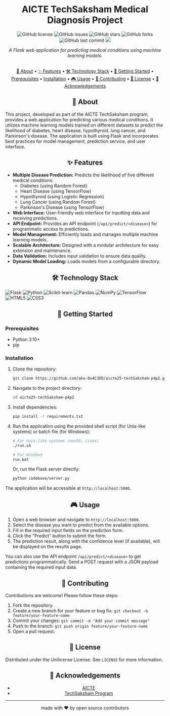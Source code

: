 <div align="center">

# AICTE TechSaksham Medical Diagnosis Project 

![GitHub license](https://img.shields.io/github/license/aka-0x4C3DD/aicte25-techSaksham-p4p2?style=flat-square)
![GitHub issues](https://img.shields.io/github/issues/aka-0x4C3DD/aicte25-techSaksham-p4p2?style=flat-square)
![GitHub stars](https://img.shields.io/github/stars/aka-0x4C3DD/aicte25-techSaksham-p4p2?style=flat-square)
![GitHub forks](https://img.shields.io/github/forks/aka-0x4C3DD/aicte25-techSaksham-p4p2?style=flat-square)
![GitHub last commit](https://img.shields.io/github/last-commit/aka-0x4C3DD/aicte25-techSaksham-p4p2?style=flat-square)
<img src="https://img.shields.io/badge/python-3.10-blue.svg">

</div>

<div align="center">
  <i>A Flask web application for predicting medical conditions using machine learning models.</i>
<br> <br>

[📖 About](#-about) • 
[✨ Features](#-features)  • 
[🛠️ Technology Stack](#️-technology-stack)  • 
[🚀 Getting Started](#-getting-started)  • 
  [Prerequisites](#prerequisites)  • 
  [Installation](#installation)  • 
[🎮 Usage](#-usage) • 
[👥 Contributing](#-contributing) • 
[📄 License](#-license) • 
[🙏 Acknowledgements](#-acknowledgements)

</div>

<div align="center">

## 📖 About

</div>

This project, developed as part of the AICTE TechSaksham program, provides a web application for predicting various medical conditions. It utilizes machine learning models trained on different datasets to predict the likelihood of diabetes, heart disease, hypothyroid, lung cancer, and Parkinson's disease. The application is built using Flask and incorporates best practices for model management, prediction service, and user interface.

<div align="center">

## ✨ Features

</div>

-   **Multiple Disease Prediction:** Predicts the likelihood of five different medical conditions:
    -   Diabetes (using Random Forest)
    -   Heart Disease (using TensorFlow)
    -   Hypothyroid (using Logistic Regression)
    -   Lung Cancer (using Random Forest)
    -   Parkinson's Disease (using TensorFlow)
-   **Web Interface:** User-friendly web interface for inputting data and receiving predictions.
-   **API Endpoint:** Provides an API endpoint (`/api/predict/<disease>`) for programmatic access to predictions.
-   **Model Management:** Efficiently loads and manages multiple machine learning models.
-   **Scalable Architecture:** Designed with a modular architecture for easy extension and maintenance.
-   **Data Validation:** Includes input validation to ensure data quality.
- **Dynamic Model Loading:** Loads models from a configurable directory.

<div align="center">

## 🛠️ Technology Stack

</div>

   ![Flask](https://img.shields.io/badge/Flask-000000?style=for-the-badge&logo=flask&logoColor=white)
   ![Python](https://img.shields.io/badge/Python-3776AB?style=for-the-badge&logo=python&logoColor=white)
   ![Scikit-learn](https://img.shields.io/badge/ScikitLearn-F7931E?style=for-the-badge&logo=scikit-learn&logoColor=white)
   ![Pandas](https://img.shields.io/badge/Pandas-150458?style=for-the-badge&logo=pandas&logoColor=white)
   ![NumPy](https://img.shields.io/badge/NumPy-013243?style=for-the-badge&logo=numpy&logoColor=white)
   ![TensorFlow](https://img.shields.io/badge/TensorFlow-FF6F00?style=for-the-badge&logo=tensorflow&logoColor=white)
   ![HTML5](https://img.shields.io/badge/HTML5-E34F26?style=for-the-badge&logo=html5&logoColor=white)
   ![CSS3](https://img.shields.io/badge/CSS3-1572B6?style=for-the-badge&logo=css3&logoColor=white)

<div align="center">

## 🚀 Getting Started

</div>

### Prerequisites

-   Python 3.10+
-   pip

### Installation

1.  Clone the repository:

    ```bash
    git clone https://github.com/aka-0x4C3DD/aicte25-techSaksham-p4p2.git
    ```

2.  Navigate to the project directory:

    ```bash
    cd aicte25-techSaksham-p4p2
    ```

3.  Install dependencies:

    ```bash
    pip install -r requirements.txt
    ```

4. Run the application using the provided shell script (for Unix-like systems) or batch file (for Windows):

    ```bash
    # For Unix-like systems (macOS, Linux)
    ./run.sh

    # For Windows
    run.bat
    ```
    
    Or, run the Flask server directly:
    ```bash
    python codebase/server.py
    ```

The application will be accessible at `http://localhost:5000`.

<div align="center">

## 🎮 Usage

</div>

1.  Open a web browser and navigate to `http://localhost:5000`.
2.  Select the disease you want to predict from the available options.
3.  Fill in the required input fields on the prediction form.
4.  Click the "Predict" button to submit the form.
5.  The prediction result, along with the confidence level (if available), will be displayed on the results page.

You can also use the API endpoint `/api/predict/<disease>` to get predictions programmatically. Send a POST request with a JSON payload containing the required input data.

<div align="center">

## 👥 Contributing

</div>

Contributions are welcome! Please follow these steps:

1.  Fork the repository.
2.  Create a new branch for your feature or bug fix: `git checkout -b feature/your-feature-name`
3.  Commit your changes: `git commit -m "Add your commit message"`
4.  Push to the branch: `git push origin feature/your-feature-name`
5.  Open a pull request.

<div align="center">

## 📄 License

</div>

Distributed under the Unilicense License. See `LICENSE` for more information.

<div align="center">

<!-- ## 📞 Contact

</div>

Project Link: [https://github.com/aka-0x4C3DD/aicte25-techSaksham-p4p2](https://github.com/aka-0x4C3DD/aicte25-techSaksham-p4p2) -->

<div align="center">

## 🙏 Acknowledgements

</div>

-   [AICTE](https://www.aicte-india.org/)
-   [TechSaksham Program](https://techsaksham.org/)

---

<div align="center">
    made with ❤️ by open source contributors
</div>
